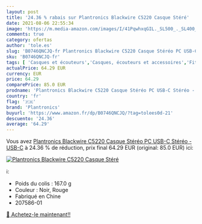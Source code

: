 ```yaml
---
layout: post
title: '24.36 % rabais sur Plantronics Blackwire C5220 Casque Stéré'
date: 2021-08-06 22:55:34
image: 'https://m.media-amazon.com/images/I/41PqwhxqGIL._SL500_._SL400_.jpg'
comments: true
category: ofertas
author: 'tole.es'
slug: 'B0746QNCJQ-fr Plantronics Blackwire C5220 Casque Stéréo PC USB-C Stéréo...'
sku: 'B0746QNCJQ-fr'
tags: [ 'Casques et écouteurs','Casques, écouteurs et accessoires','Fitness et Musculation','High-Tech','Shorts de fitness homme','Sports et Loisirs','Vêtements de fitness et musculation','Vêtements de fitness homme','plantronics', ]
actualPrice: 64.29 EUR
currency: EUR
price: 64.29
comparePrice: 85.0 EUR
prodname: 'Plantronics Blackwire C5220 Casque Stéréo PC USB-C Stéréo - USB-C'
country: 'fr'
flag: '🇫🇷'
brand: 'Plantronics'
buyurl: 'https://www.amazon.fr/dp/B0746QNCJQ/?tag=tolees0d-21'
descuento: '24.36'
average: '64.29'
---
```


Vous avez [Plantronics Blackwire C5220 Casque Stéréo PC USB-C Stéréo - USB-C](https://www.amazon.fr/dp/B0746QNCJQ/?tag=tolees0d-21)  à  24.36 % de réduction, prix final  64.29 EUR (original: 85.0 EUR) ici:

[![Plantronics Blackwire C5220 Casque Stéré](https://m.media-amazon.com/images/I/41PqwhxqGIL._SL500_._SL400_.jpg)](https://www.amazon.fr/dp/B0746QNCJQ/?tag=tolees0d-21)

ℹ️:

- Poids du colis : 167.0 g
- Couleur : Noir, Rouge
- Fabriqué en Chine
- 207586-01

[🛒 Achetez-le maintenant!!](https://www.amazon.fr/dp/B0746QNCJQ/?tag=tolees0d-21)
